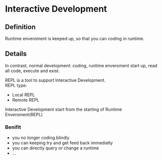 # Interactive Development

## Definition
Runtime enveroment is keeped up, so that you can coding in runtime.


## Details
In contrast, normal development: coding, runtime enveroment start up, read all code, execute and exist.   

REPL is a tool to support Interactive Development.  
REPL type:

* Local REPL
* Remote REPL

Interactive Development start from the starting of Runtime Enveroment(REPL)
    
### Benifit

* you no longer coding blindly
* you can keeping try and get feed back immediatly
* you can directly query or change a runtime
* ...

